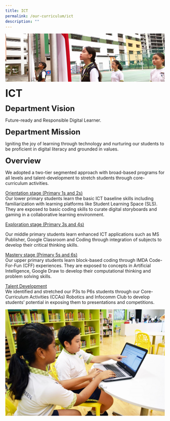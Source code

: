 ```yaml
---
title: ICT
permalink: /our-curriculum/ict
description: ""
---
```

![](/images/sub-banner.jpg)

**<font size=6>ICT</font>**

**<font size=5>Department Vision</font>**

Future-ready and Responsible Digital Learner.

**<font size=5>Department Mission</font>**


Igniting the joy of learning through technology and nurturing our students to be proficient in digital literacy and grounded in values.

**<font size=5>Overview</font>**

We adopted a two-tier segmented approach with broad-based programs for all levels and talent-development to stretch students through core-curriculum activities.  

  

<u>Orientation stage (Primary 1s and 2s)</u> <br>
Our lower primary students learn the basic ICT baseline skills including familiarization with learning platforms like Student Learning Space (SLS). They are exposed to basic coding skills to curate digital storyboards and gaming in a collaborative learning environment.

  

<u>Exploration stage (Primary 3s and 4s)</u><br>

Our middle primary students learn enhanced ICT applications such as MS Publisher, Google Classroom and Coding through integration of subjects to develop their critical thinking skills.

  

<u>Mastery stage (Primary 5s and 6s)</u><br>
Our upper primary students learn block-based coding through IMDA Code-For-Fun (CFF) experiences. They are exposed to concepts in Artificial Intelligence, Google Draw to develop their computational thinking and problem solving skills.

  

<u>Talent Development</u><br>
We identified and stretched our P3s to P6s students through our Core-Curriculum Activities (CCAs) Robotics and Infocomm Club to develop students’ potential in exposing them to presentations and competitions.

![](/images/Our%20Curriculum/ICT.jpg)